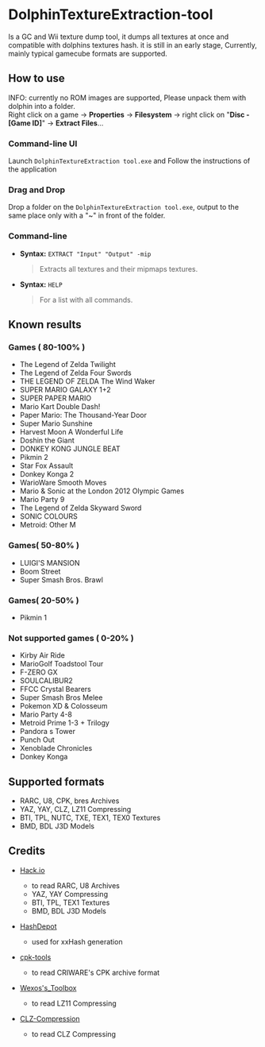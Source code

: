 # DolphinTextureExtraction-tool

Is a GC and Wii texture dump tool, it dumps all textures at once and compatible with dolphins textures hash.
it is still in an early stage, Currently, mainly typical gamecube formats are supported.

## How to use
INFO: currently no ROM images are supported, Please unpack them with dolphin into a folder.  
Right click on a game -> **Properties** -> **Filesystem** -> right click on "**Disc - [Game ID]**" -> **Extract Files**...

### Command-line UI
Launch `DolphinTextureExtraction tool.exe` and
Follow the instructions of the application

### Drag and Drop
Drop a folder on the `DolphinTextureExtraction tool.exe`,
output to the same place only with a "~" in front of the folder.

### Command-line
- **Syntax:** `EXTRACT "Input" "Output" -mip`
   > Extracts all textures and their mipmaps textures.

- **Syntax:** `HELP`
   > For a list with all commands.

## Known results 
### Games ( 80-100% )
- The Legend of Zelda Twilight
- The Legend of Zelda Four Swords
- THE LEGEND OF ZELDA The Wind Waker
- SUPER MARIO GALAXY 1+2
- SUPER PAPER MARIO
- Mario Kart Double Dash!
- Paper Mario: The Thousand-Year Door
- Super Mario Sunshine
- Harvest Moon A Wonderful Life
- Doshin the Giant
- DONKEY KONG JUNGLE BEAT
- Pikmin 2
- Star Fox Assault
- Donkey Konga 2
- WarioWare Smooth Moves
- Mario & Sonic at the London 2012 Olympic Games
- Mario Party 9
- The Legend of Zelda Skyward Sword
- SONIC COLOURS
- Metroid: Other M

### Games( 50-80% )
- LUIGI'S MANSION
- Boom Street
- Super Smash Bros. Brawl

### Games( 20-50% )
- Pikmin 1

### Not supported games ( 0-20% )
- Kirby Air Ride
- MarioGolf Toadstool Tour
- F-ZERO GX
- SOULCALIBUR2
- FFCC Crystal Bearers
- Super Smash Bros Melee
- Pokemon XD & Colosseum
- Mario Party 4-8
- Metroid Prime 1-3 + Trilogy
- Pandora s Tower
- Punch Out
- Xenoblade Chronicles
- Donkey Konga

## Supported formats
- RARC, U8, CPK, bres Archives
- YAZ, YAY, CLZ, LZ11 Compressing
- BTI, TPL, NUTC, TXE, TEX1, TEX0 Textures
- BMD, BDL J3D Models

## Credits
 
- [Hack.io](https://github.com/SuperHackio/Hack.io)
    - to read RARC, U8 Archives
    - YAZ, YAY Compressing
    - BTI, TPL, TEX1 Textures
    - BMD, BDL J3D Models

- [HashDepot](https://github.com/ssg/HashDepot)
    - used for xxHash generation

- [cpk-tools](https://github.com/ConnorKrammer/cpk-tools)
    - to read CRIWARE's CPK archive format
	
- [Wexos's_Toolbox](https://wiki.tockdom.com/wiki/Wexos's_Toolbox)
    - to read LZ11 Compressing

- [CLZ-Compression](https://github.com/sukharah/CLZ-Compression)
    - to read CLZ Compressing